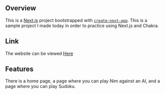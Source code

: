 ## Overview

This is a [Next.js](https://nextjs.org/) project bootstrapped with [`create-next-app`](https://github.com/vercel/next.js/tree/canary/packages/create-next-app).
This is a sample project I made today in order to practice using Next.js and Chakra.

## Link

The website can be viewed [Here](https://next-demo-bice-eight.vercel.app/sudoku)

## Features

There is a home page, a page where you can play Nim against an AI, and a page where you can play Sudoku.
